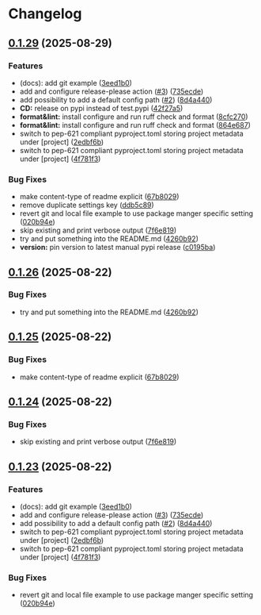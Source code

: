 # Changelog

## [0.1.29](https://github.com/zalf-rpm/mas_python_common/compare/v0.1.28...v0.1.29) (2025-08-29)


### Features

* (docs): add git example ([3eed1b0](https://github.com/zalf-rpm/mas_python_common/commit/3eed1b0ecd993f0a0481822f4bd19546fbad4d22))
* add and configure release-please action ([#3](https://github.com/zalf-rpm/mas_python_common/issues/3)) ([735ecde](https://github.com/zalf-rpm/mas_python_common/commit/735ecde7f8a60005415cc7f56dc685eb17a7c0da))
* add possibility to add a default config path ([#2](https://github.com/zalf-rpm/mas_python_common/issues/2)) ([8d4a440](https://github.com/zalf-rpm/mas_python_common/commit/8d4a440284aa399d19e93940e1ad063cb27bcc9d))
* **CD:** release on pypi instead of test.pypi ([42f27a5](https://github.com/zalf-rpm/mas_python_common/commit/42f27a558a1d130581927c820fdda054a68885a3))
* **format&lint:** install configure and run ruff check and format ([8cfc270](https://github.com/zalf-rpm/mas_python_common/commit/8cfc270ff636244de40de96ad3300a9e5eaa924a))
* **format&lint:** install configure and run ruff check and format ([864e687](https://github.com/zalf-rpm/mas_python_common/commit/864e687b181b3fa465768f072fe9201104690f66))
* switch to pep-621 compliant pyproject.toml storing project metadata under [project] ([2edbf6b](https://github.com/zalf-rpm/mas_python_common/commit/2edbf6b1838a77f8e43953f720be598a388c3d18))
* switch to pep-621 compliant pyproject.toml storing project metadata under [project] ([4f781f3](https://github.com/zalf-rpm/mas_python_common/commit/4f781f36a6b1bb60d9e0a952b0439ef93ad7a5b9))


### Bug Fixes

* make content-type of readme explicit ([67b8029](https://github.com/zalf-rpm/mas_python_common/commit/67b8029395333ca0b8b0dbbe7069f25b4fc04d0d))
* remove duplicate settings key ([ddb5c89](https://github.com/zalf-rpm/mas_python_common/commit/ddb5c89433090e0d36011c68764fbd063c302850))
* revert git and local file example to use package manger specific setting ([020b94e](https://github.com/zalf-rpm/mas_python_common/commit/020b94e1af3796db3df263f3a86257e02c1387ab))
* skip existing and print verbose output ([7f6e819](https://github.com/zalf-rpm/mas_python_common/commit/7f6e819853a50868426deccbf33c1d0891be6c20))
* try and put something into the README.md ([4260b92](https://github.com/zalf-rpm/mas_python_common/commit/4260b928baf256fbe1fc3b7eb428b37cde36dbb4))
* **version:** pin version to latest manual pypi release ([c0195ba](https://github.com/zalf-rpm/mas_python_common/commit/c0195ba637fc1431f9791a1aedc63b21adf262b7))

## [0.1.26](https://github.com/zalf-rpm/mas_python_common/compare/v0.1.25...v0.1.26) (2025-08-22)


### Bug Fixes

* try and put something into the README.md ([4260b92](https://github.com/zalf-rpm/mas_python_common/commit/4260b928baf256fbe1fc3b7eb428b37cde36dbb4))

## [0.1.25](https://github.com/zalf-rpm/mas_python_common/compare/v0.1.24...v0.1.25) (2025-08-22)


### Bug Fixes

* make content-type of readme explicit ([67b8029](https://github.com/zalf-rpm/mas_python_common/commit/67b8029395333ca0b8b0dbbe7069f25b4fc04d0d))

## [0.1.24](https://github.com/zalf-rpm/mas_python_common/compare/v0.1.23...v0.1.24) (2025-08-22)


### Bug Fixes

* skip existing and print verbose output ([7f6e819](https://github.com/zalf-rpm/mas_python_common/commit/7f6e819853a50868426deccbf33c1d0891be6c20))

## [0.1.23](https://github.com/zalf-rpm/mas_python_common/compare/v0.1.22...v0.1.23) (2025-08-22)


### Features

* (docs): add git example ([3eed1b0](https://github.com/zalf-rpm/mas_python_common/commit/3eed1b0ecd993f0a0481822f4bd19546fbad4d22))
* add and configure release-please action ([#3](https://github.com/zalf-rpm/mas_python_common/issues/3)) ([735ecde](https://github.com/zalf-rpm/mas_python_common/commit/735ecde7f8a60005415cc7f56dc685eb17a7c0da))
* add possibility to add a default config path ([#2](https://github.com/zalf-rpm/mas_python_common/issues/2)) ([8d4a440](https://github.com/zalf-rpm/mas_python_common/commit/8d4a440284aa399d19e93940e1ad063cb27bcc9d))
* switch to pep-621 compliant pyproject.toml storing project metadata under [project] ([2edbf6b](https://github.com/zalf-rpm/mas_python_common/commit/2edbf6b1838a77f8e43953f720be598a388c3d18))
* switch to pep-621 compliant pyproject.toml storing project metadata under [project] ([4f781f3](https://github.com/zalf-rpm/mas_python_common/commit/4f781f36a6b1bb60d9e0a952b0439ef93ad7a5b9))


### Bug Fixes

* revert git and local file example to use package manger specific setting ([020b94e](https://github.com/zalf-rpm/mas_python_common/commit/020b94e1af3796db3df263f3a86257e02c1387ab))

